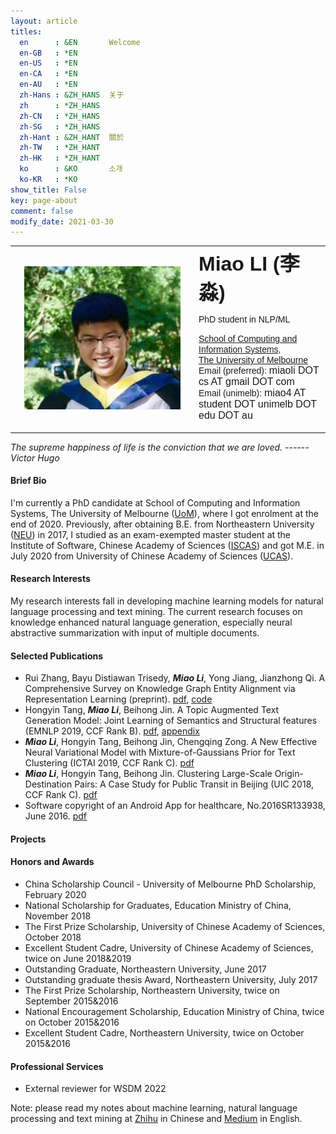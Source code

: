 ```yaml
---
layout: article
titles:
  en      : &EN       Welcome
  en-GB   : *EN
  en-US   : *EN
  en-CA   : *EN
  en-AU   : *EN
  zh-Hans : &ZH_HANS  关于
  zh      : *ZH_HANS
  zh-CN   : *ZH_HANS
  zh-SG   : *ZH_HANS
  zh-Hant : &ZH_HANT  關於
  zh-TW   : *ZH_HANT
  zh-HK   : *ZH_HANT
  ko      : &KO       소개
  ko-KR   : *KO
show_title: False
key: page-about
comment: false
modify_date: 2021-03-30
---
```


<table>
<tr>
<td width="280" align="center">
    <div style="float:center">
      <img src="files/ava.png" width="250">
    </div>
</td>
<td>
    <font face="Arial"> <b><font size="6.5">Miao LI (李淼)</font></b></font>
    <p>
        <font face="Arial">
        <p> PhD student in NLP/ML </p>
        <a href="https://cis.unimelb.edu.au/">School of Computing and Information Systems</a>,<br> 
        <a href="https://www.unimelb.edu.au/">The University of Melbourne</a><br>
        Email (preferred): <font size="3">miaoli DOT cs AT gmail DOT com</font><br>
        Email (unimelb): <font size="3">miao4 AT student DOT unimelb DOT edu DOT au</font><br>
        </font>
   </p>
</td>
</tr>
</table>

*The supreme happiness of life is the conviction that we are loved.             ------ Victor Hugo*

#### Brief Bio

I'm currently a PhD candidate at School of Computing and Information Systems, The University of Melbourne ([UoM](https://www.unimelb.edu.au/)), where I got enrolment at the end of 2020. Previously, after obtaining B.E. from Northeastern University ([NEU](http://english.neu.edu.cn/)) in 2017, I studied as an exam-exempted master student at the Institute of Software, Chinese Academy of Sciences ([ISCAS](http://english.is.cas.cn/)) and got M.E. in July 2020 from University of Chinese Academy of Sciences ([UCAS](https://english.ucas.ac.cn/)). 

#### Research Interests

My research interests fall in developing machine learning models for natural language processing and text mining. The current research focuses on knowledge enhanced natural language generation, especially neural abstractive summarization with input of multiple documents.

#### Selected Publications

- Rui Zhang, Bayu Distiawan Trisedy, ***Miao Li***, Yong Jiang, Jianzhong Qi. A Comprehensive Survey on Knowledge Graph Entity Alignment via Representation Learning (preprint). [pdf](https://arxiv.org/abs/2103.15059), [code](https://github.com/ruizhang-ai/EA_for_KG)
- Hongyin Tang, ***Miao Li***, Beihong Jin. A Topic Augmented Text Generation Model: Joint Learning of Semantics and Structural features (EMNLP 2019, CCF Rank B). [pdf](https://www.aclweb.org/anthology/D19-1513/), [appendix](https://oaimli.github.io/files/paper_at_emnlp2019_appendix.pdf)
- ***Miao Li***,  Hongyin Tang, Beihong Jin, Chengqing Zong. A New Effective Neural Variational Model with Mixture-of-Gaussians Prior for Text Clustering (ICTAI 2019, CCF Rank C). [pdf](https://oaimli.github.io/files/paper_at_ictai2019.pdf) 
- ***Miao Li***, Hongyin Tang, Beihong Jin. Clustering Large-Scale Origin-Destination Pairs: A Case Study for Public Transit in Beijing (UIC 2018, CCF Rank C). [pdf](https://ieeexplore.ieee.org/document/8560115) 
- Software copyright of an Android App for healthcare, No.2016SR133938, June 2016. [pdf](https://oaimli.github.io/files/software_copyright.pdf)

#### Projects

#### Honors and Awards

- China Scholarship Council - University of Melbourne PhD Scholarship, February 2020
- National Scholarship for Graduates, Education Ministry of China, November 2018
- The First Prize Scholarship, University of Chinese Academy of Sciences, October 2018
- Excellent Student Cadre, University of Chinese Academy of Sciences, twice on June 2018&2019
- Outstanding Graduate, Northeastern University, June 2017
- Outstanding graduate thesis Award, Northeastern University, July 2017
- The First Prize Scholarship, Northeastern University, twice on September 2015&2016
- National Encouragement Scholarship, Education Ministry of China, twice on October 2015&2016
- Excellent Student Cadre, Northeastern University, twice on October 2015&2016

#### Professional Services

- External reviewer for WSDM 2022

Note: please read my notes about machine learning, natural language processing and text mining at [Zhihu](https://www.zhihu.com/people/oaimli/posts) in Chinese and [Medium](https://medium.com/@miaoli.cs) in English.



